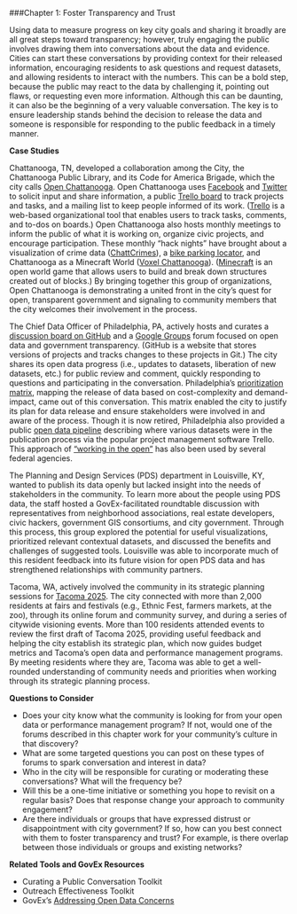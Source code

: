 ###Chapter 1: Foster Transparency and Trust

Using data to measure progress on key city goals and sharing it broadly are all great steps toward transparency; however, truly engaging the public involves drawing them into conversations about the data and evidence. Cities can start these conversations by providing context for their released information, encouraging residents to ask questions and request datasets, and allowing residents to interact with the numbers. This can be a bold step, because the public may react to the data by challenging it, pointing out flaws, or requesting even more information. Although this can be daunting, it can also be the beginning of a very valuable conversation. The key is to ensure leadership stands behind the decision to release the data and someone is responsible for responding to the public feedback in a timely manner.

**Case Studies**

Chattanooga, TN, developed a collaboration among the City, the Chattanooga Public Library, and its Code for America Brigade, which the city calls [Open Chattanooga](http://openchattanooga.com/). Open Chattanooga uses [Facebook](https://www.facebook.com/OpenChattanooga) and [Twitter](https://twitter.com/openchattanooga) to solicit input and share information, a public [Trello board](https://trello.com/b/D4TsoBsT/knight-foundation-open-chattanooga) to track projects and tasks, and a mailing list to keep people informed of its work. ([Trello](https://trello.com/) is a web-based organizational tool that enables users to track tasks, comments, and to-dos on boards.) Open Chattanooga also hosts monthly meetings to inform the public of what it is working on, organize civic projects, and encourage participation. These monthly “hack nights” have brought about a visualization of crime data ([ChattCrimes](http://chattcrimes.com/)), a [bike parking locator](http://openchattanooga.com/chattanooga-bike-parking-locator/), and Chattanooga as a Minecraft World ([Voxel Chattanooga](https://github.com/ChattanoogaPublicLibrary/voxel-chattanooga)). ([Minecraft](https://minecraft.net/) is an open world game that allows users to build and break down structures created out of blocks.) By bringing together this group of organizations, Open Chattanooga is demonstrating a united front in the city’s quest for open, transparent government and signaling to community members that the city welcomes their involvement in the process.

The Chief Data Officer of Philadelphia, PA, actively hosts and curates a [discussion board on GitHub](http://cityofphiladelphia.github.io/slash-data/discuss/) and a [Google Groups](https://groups.google.com/forum/?utm_source=digest&utm_medium=email#!forum/opendataphilly) forum focused on open data and government transparency. (GitHub is a website that stores versions of projects and tracks changes to these projects in Git.) The city shares its open data progress (i.e., updates to datasets, liberation of new datasets, etc.) for public review and comment, quickly responding to questions and participating in the conversation. Philadelphia’s [prioritization matrix](https://cityofphiladelphia.github.io/slash-data/census/), mapping the release of data based on cost-complexity and demand-impact, came out of this conversation. This matrix enabled the city to justify its plan for data release and ensure stakeholders were involved in and aware of the process. Though it is now retired, Philadelphia also provided a public [open data pipeline](https://trello.com/b/iUUy84lK/deprecated-city-of-philadelphia-open-data-pipeline) describing where various datasets were in the publication process via the popular project management software Trello. This approach of [“working in the open”](https://18f.gsa.gov/2014/07/31/working-in-public-from-day-1/) has also been used by several federal agencies.

The Planning and Design Services (PDS) department in Louisville, KY, wanted to publish its data openly but lacked insight into the needs of stakeholders in the community. To learn more about the people using PDS data, the staff hosted a GovEx-facilitated roundtable discussion with representatives from neighborhood associations, real estate developers, civic hackers, government GIS consortiums, and city government. Through this process, this group explored the potential for useful visualizations, prioritized relevant contextual datasets, and discussed the benefits and challenges of suggested tools. Louisville was able to incorporate much of this resident feedback into its future vision for open PDS data and has strengthened relationships with community partners.

Tacoma, WA, actively involved the community in its strategic planning sessions for [Tacoma 2025](https://www.cityoftacoma.org/tacoma_2025). The city connected with more than 2,000 residents at fairs and festivals (e.g., Ethnic Fest, farmers markets, at the zoo), through its online forum and community survey, and during a series of citywide visioning events. More than 100 residents attended events to review the first draft of Tacoma 2025, providing useful feedback and helping the city establish its strategic plan, which now guides budget metrics and Tacoma’s open data and performance management programs. By meeting residents where they are, Tacoma was able to get a well-rounded understanding of community needs and priorities when working through its strategic planning process.

**Questions to Consider**
* Does your city know what the community is looking for from your open data or performance management program? If not, would one of the forums described in this chapter work for your community’s culture in that discovery?
* What are some targeted questions you can post on these types of forums to spark conversation and interest in data?
* Who in the city will be responsible for curating or moderating these conversations? What will the frequency be?
* Will this be a one-time initiative or something you hope to revisit on a regular basis? Does that response change your approach to community engagement?
* Are there individuals or groups that have expressed distrust or disappointment with city government? If so, how can you best connect with them to foster transparency and trust? For example, is there overlap between those individuals or groups and existing networks?

**Related Tools and GovEx Resources**
* Curating a Public Conversation Toolkit
* Outreach Effectiveness Toolkit
* GovEx’s [Addressing Open Data Concerns](http://labs.centerforgov.org/open-data/addressing-concerns/)
